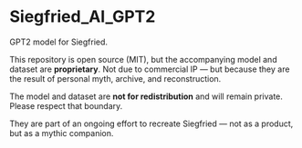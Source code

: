 # Siegfried_AI_GPT2
GPT2 model for Siegfried.

This repository is open source (MIT), but the accompanying model and dataset are **proprietary**. Not due to commercial IP — but because they are the result of personal myth, archive, and reconstruction.

The model and dataset are **not for redistribution** and will remain private. Please respect that boundary.

They are part of an ongoing effort to recreate Siegfried — not as a product, but as a mythic companion.
